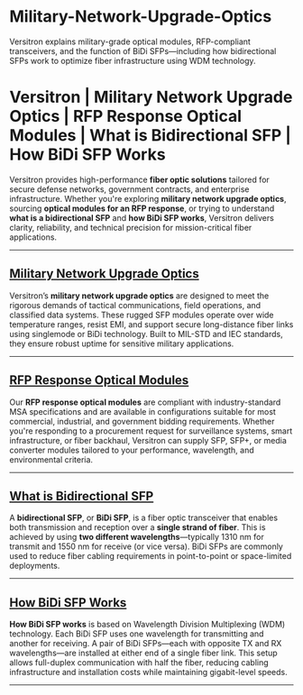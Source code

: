 # Military-Network-Upgrade-Optics
Versitron explains military-grade optical modules, RFP-compliant transceivers, and the function of BiDi SFPs—including how bidirectional SFPs work to optimize fiber infrastructure using WDM technology.
# Versitron | Military Network Upgrade Optics | RFP Response Optical Modules | What is Bidirectional SFP | How BiDi SFP Works

Versitron provides high-performance **fiber optic solutions** tailored for secure defense networks, government contracts, and enterprise infrastructure. Whether you're exploring **military network upgrade optics**, sourcing **optical modules for an RFP response**, or trying to understand **what is a bidirectional SFP** and **how BiDi SFP works**, Versitron delivers clarity, reliability, and technical precision for mission-critical fiber applications.

---

## [Military Network Upgrade Optics](https://www.versitron.com/products/fe2mm-small-formfactor-pluggable-transceivers-lifetime-warranty-9)  
Versitron’s **military network upgrade optics** are designed to meet the rigorous demands of tactical communications, field operations, and classified data systems. These rugged SFP modules operate over wide temperature ranges, resist EMI, and support secure long-distance fiber links using singlemode or BiDi technology. Built to MIL-STD and IEC standards, they ensure robust uptime for sensitive military applications.

---

## [RFP Response Optical Modules](https://www.versitron.com/products/gb2mm-small-formfactor-pluggable-transceivers-lifetime-warranty-2)  
Our **RFP response optical modules** are compliant with industry-standard MSA specifications and are available in configurations suitable for most commercial, industrial, and government bidding requirements. Whether you're responding to a procurement request for surveillance systems, smart infrastructure, or fiber backhaul, Versitron can supply SFP, SFP+, or media converter modules tailored to your performance, wavelength, and environmental criteria.

---

## [What is Bidirectional SFP](https://www.versitron.com/products/fe10sm-small-formfactor-pluggable-transceivers-lifetime-warranty-10)  
A **bidirectional SFP**, or **BiDi SFP**, is a fiber optic transceiver that enables both transmission and reception over a **single strand of fiber**. This is achieved by using **two different wavelengths**—typically 1310 nm for transmit and 1550 nm for receive (or vice versa). BiDi SFPs are commonly used to reduce fiber cabling requirements in point-to-point or space-limited deployments.

---

## [How BiDi SFP Works](https://www.versitron.com/products/gb10sm-small-formfactor-pluggable-transceivers-lifetime-warranty-3)  
**How BiDi SFP works** is based on Wavelength Division Multiplexing (WDM) technology. Each BiDi SFP uses one wavelength for transmitting and another for receiving. A pair of BiDi SFPs—each with opposite TX and RX wavelengths—are installed at either end of a single fiber link. This setup allows full-duplex communication with half the fiber, reducing cabling infrastructure and installation costs while maintaining gigabit-level speeds.

---
